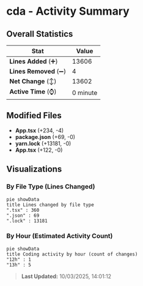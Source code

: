 # cda - Activity Summary 

## Overall Statistics

| Stat                   | Value                                                             |
| ---------------------- | ----------------------------------------------------------------- |
| **Lines Added** (➕)   | 13606                                          |
| **Lines Removed** (➖) | 4                                        |
| **Net Change** (↕)    | 13602                |
| **Active Time** (⌚)   | 0 minute |


## Modified Files
- **App.tsx** (+234, -4)
- **package.json** (+69, -0)
- **yarn.lock** (+13181, -0)
- **App.tsx** (+122, -0)

## Visualizations

### By File Type (Lines Changed)

```mermaid
pie showData
title Lines changed by file type
".tsx" : 360
".json" : 69
".lock" : 13181
```

### By Hour (Estimated Activity Count)

```mermaid
pie showData
title Coding activity by hour (count of changes)
"12h" : 1
"13h" : 5
```


> **Last Updated:** 10/03/2025, 14:01:12